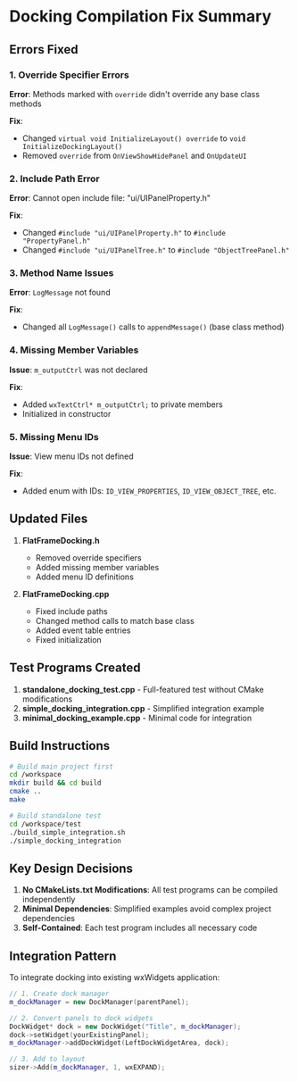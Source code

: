 # Docking Compilation Fix Summary

## Errors Fixed

### 1. Override Specifier Errors
**Error**: Methods marked with `override` didn't override any base class methods

**Fix**: 
- Changed `virtual void InitializeLayout() override` to `void InitializeDockingLayout()`
- Removed `override` from `OnViewShowHidePanel` and `OnUpdateUI`

### 2. Include Path Error
**Error**: Cannot open include file: "ui/UIPanelProperty.h"

**Fix**: 
- Changed `#include "ui/UIPanelProperty.h"` to `#include "PropertyPanel.h"`
- Changed `#include "ui/UIPanelTree.h"` to `#include "ObjectTreePanel.h"`

### 3. Method Name Issues
**Error**: `LogMessage` not found

**Fix**: 
- Changed all `LogMessage()` calls to `appendMessage()` (base class method)

### 4. Missing Member Variables
**Issue**: `m_outputCtrl` was not declared

**Fix**: 
- Added `wxTextCtrl* m_outputCtrl;` to private members
- Initialized in constructor

### 5. Missing Menu IDs
**Issue**: View menu IDs not defined

**Fix**: 
- Added enum with IDs: `ID_VIEW_PROPERTIES`, `ID_VIEW_OBJECT_TREE`, etc.

## Updated Files

1. **FlatFrameDocking.h**
   - Removed override specifiers
   - Added missing member variables
   - Added menu ID definitions

2. **FlatFrameDocking.cpp**
   - Fixed include paths
   - Changed method calls to match base class
   - Added event table entries
   - Fixed initialization

## Test Programs Created

1. **standalone_docking_test.cpp** - Full-featured test without CMake modifications
2. **simple_docking_integration.cpp** - Simplified integration example
3. **minimal_docking_example.cpp** - Minimal code for integration

## Build Instructions

```bash
# Build main project first
cd /workspace
mkdir build && cd build
cmake ..
make

# Build standalone test
cd /workspace/test
./build_simple_integration.sh
./simple_docking_integration
```

## Key Design Decisions

1. **No CMakeLists.txt Modifications**: All test programs can be compiled independently
2. **Minimal Dependencies**: Simplified examples avoid complex project dependencies
3. **Self-Contained**: Each test program includes all necessary code

## Integration Pattern

To integrate docking into existing wxWidgets application:

```cpp
// 1. Create dock manager
m_dockManager = new DockManager(parentPanel);

// 2. Convert panels to dock widgets
DockWidget* dock = new DockWidget("Title", m_dockManager);
dock->setWidget(yourExistingPanel);
m_dockManager->addDockWidget(LeftDockWidgetArea, dock);

// 3. Add to layout
sizer->Add(m_dockManager, 1, wxEXPAND);
```
